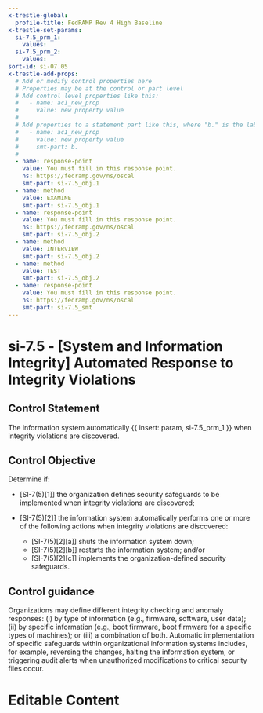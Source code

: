 ```yaml
---
x-trestle-global:
  profile-title: FedRAMP Rev 4 High Baseline
x-trestle-set-params:
  si-7.5_prm_1:
    values:
  si-7.5_prm_2:
    values:
sort-id: si-07.05
x-trestle-add-props:
  # Add or modify control properties here
  # Properties may be at the control or part level
  # Add control level properties like this:
  #   - name: ac1_new_prop
  #     value: new property value
  #
  # Add properties to a statement part like this, where "b." is the label of the target statement part
  #   - name: ac1_new_prop
  #     value: new property value
  #     smt-part: b.
  #
  - name: response-point
    value: You must fill in this response point.
    ns: https://fedramp.gov/ns/oscal
    smt-part: si-7.5_obj.1
  - name: method
    value: EXAMINE
    smt-part: si-7.5_obj.1
  - name: response-point
    value: You must fill in this response point.
    ns: https://fedramp.gov/ns/oscal
    smt-part: si-7.5_obj.2
  - name: method
    value: INTERVIEW
    smt-part: si-7.5_obj.2
  - name: method
    value: TEST
    smt-part: si-7.5_obj.2
  - name: response-point
    value: You must fill in this response point.
    ns: https://fedramp.gov/ns/oscal
    smt-part: si-7.5_smt
---
```


# si-7.5 - \[System and Information Integrity\] Automated Response to Integrity Violations

## Control Statement

The information system automatically {{ insert: param, si-7.5_prm_1 }} when integrity violations are discovered.

## Control Objective

Determine if:

- \[SI-7(5)[1]\] the organization defines security safeguards to be implemented when integrity violations are discovered;

- \[SI-7(5)[2]\] the information system automatically performs one or more of the following actions when integrity violations are discovered:

  - \[SI-7(5)[2][a]\] shuts the information system down;
  - \[SI-7(5)[2][b]\] restarts the information system; and/or
  - \[SI-7(5)[2][c]\] implements the organization-defined security safeguards.

## Control guidance

Organizations may define different integrity checking and anomaly responses: (i) by type of information (e.g., firmware, software, user data); (ii) by specific information (e.g., boot firmware, boot firmware for a specific types of machines); or (iii) a combination of both. Automatic implementation of specific safeguards within organizational information systems includes, for example, reversing the changes, halting the information system, or triggering audit alerts when unauthorized modifications to critical security files occur.

# Editable Content

<!-- Make additions and edits below -->
<!-- The above represents the contents of the control as received by the profile, prior to additions. -->
<!-- If the profile makes additions to the control, they will appear below. -->
<!-- The above markdown may not be edited but you may edit the content below, and/or introduce new additions to be made by the profile. -->
<!-- If there is a yaml header at the top, parameter values may be edited. Use --set-parameters to incorporate the changes during assembly. -->
<!-- The content here will then replace what is in the profile for this control, after running profile-assemble. -->
<!-- The added parts in the profile for this control are below.  You may edit them and/or add new ones. -->
<!-- Each addition must have a heading either of the form ## Control my_addition_name -->
<!-- or ## Part a. (where the a. refers to one of the control statement labels.) -->
<!-- "## Control" parts are new parts added after the statement part. -->
<!-- "## Part" parts are new parts added into the top-level statement part with that label. -->
<!-- Subparts may be added with nested hash levels of the form ### My Subpart Name -->
<!-- underneath the parent ## Control or ## Part being added -->
<!-- See https://ibm.github.io/compliance-trestle/tutorials/ssp_profile_catalog_authoring/ssp_profile_catalog_authoring for guidance. -->
